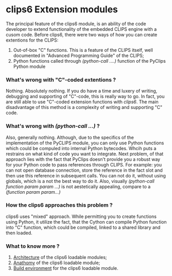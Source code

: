# clips6 Extension modules

The principal feature of the clips6 module, is an ability of the code developer to extend functionality of the embedded CLIPS engine with a cusom code. Before clips6, there were two ways of how you can create extentions for the CLIPS:

1. Out-of-box "C" functions. This is a feature of the CLIPS itself, well documented in "Advanced Programming Guide" of the CLIPS;
2. Python functions called through _(python-call ....)_ function of the PyClips Python module

### What's wrong with "C"-coded extentions ?

Nothing. Absolutely nothing. If you do have a time and luxery of writing, debugging and supporting of "C"-code, this is really way to go. In fact, you are still able to use "C"-coded extension functions with *clips6*. The main disadvantage of this method is a complexity of writing and supporting "C" code.

### What's wrong with _(python-call ...)_ ?

Also, generally nothing. Although, due to the specifics of the implementation of the PyCLIPS module, you can only use Python functions which could be compuled into internal Python bytecodes. Whcih puts a restrains on what kind of code you want to integrate. Next problem, of that approach lies with the fact that PyClips doesn't provide you a robust way for your Python code to pass references through CLIPS. For example: you can not open database connection, store the reference in the fact slot and then use this reference in subsequent calls. You can not do it, without using globals, which is a not the best way to do it. Also, visually _(python-call function param param ...)_ is not aestetically appealing, compare to a _(function param param...)_

### How the clips6 approaches this problem ?

clips6 uses "mixed" approach. While permitting you to create functions using Python, it utilize the fact, that the Cython can compile Python function into "C" function, which could be compiled, linked to a shared library and then loaded.

### What to know more ?

1. [Architecture](MODULES-ARCH.md) of the clips6 loadable modules;
2. [Anathomy](MODULES-AN.md) of the clips6 loadable module;
3. [Build environment](MODULES-CMAKE.md) for the clips6 loadable module.
